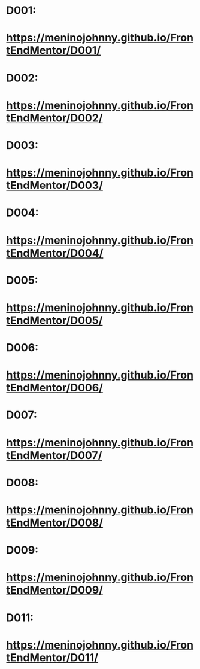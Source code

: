 # D001:
# https://meninojohnny.github.io/FrontEndMentor/D001/

# D002:
# https://meninojohnny.github.io/FrontEndMentor/D002/

# D003:
# https://meninojohnny.github.io/FrontEndMentor/D003/

# D004:
# https://meninojohnny.github.io/FrontEndMentor/D004/

# D005:
# https://meninojohnny.github.io/FrontEndMentor/D005/

# D006:
# https://meninojohnny.github.io/FrontEndMentor/D006/

# D007:
# https://meninojohnny.github.io/FrontEndMentor/D007/

# D008:
# https://meninojohnny.github.io/FrontEndMentor/D008/

# D009:
# https://meninojohnny.github.io/FrontEndMentor/D009/

# D011:
# https://meninojohnny.github.io/FrontEndMentor/D011/
